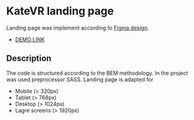 # KateVR landing page
Landing page was implement according to [Figma design](https://www.figma.com/file/hhtGde1r4hMr5wghrKm6vl/KatVR?node-id=159%3A0).
- [DEMO LINK](http://yatochkaaa.github.io/KateVR-landing)

## Description

The code is structured according to the BEM methodology.
In the project was used preprocessor SASS.
Landing page is adapted for
- Mobile (> 320px)
- Tablet (> 768px)
- Desktop (> 1024px)
- Lagre screens (> 1920px)
